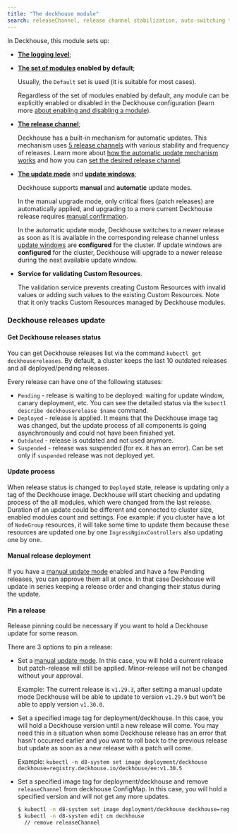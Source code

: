 ```yaml
---
title: "The deckhouse module"
search: releaseChannel, release channel stabilization, auto-switching the release channel
---
```


In Deckhouse, this module sets up:
- **[The logging level](configuration.html#parameters-loglevel)**;
- **[The set of modules](configuration.html#parameters-bundle) enabled by default**;

  Usually, the `Default` set is used (it is suitable for most cases).

  Regardless of the set of modules enabled by default, any module can be explicitly enabled or disabled in the Deckhouse configuration (learn more [about enabling and disabling a module](../../#enabling-and-disabling-the-module)).
- **[The release channel](configuration.html#parameters-releasechannel)**;

  Deckhouse has a built-in mechanism for automatic updates. This mechanism uses [5 release channels](../../deckhouse-release-channels.html) with various stability and frequency of releases. Learn more about [how the automatic update mechanism works](../../deckhouse-faq.html#how-does-automatic-deckhouse-update-work) and how you can [set the desired release channel](../../deckhouse-faq.html#how-do-i-set-the-desired-release-channel).
- **[The update mode](configuration.html#parameters-update-mode)** and **[update windows](configuration.html#parameters-update-windows)**;

  Deckhouse supports **manual** and **automatic** update modes.

  In the manual upgrade mode, only critical fixes (patch releases) are automatically applied, and upgrading to a more current Deckhouse release requires [manual confirmation](cr.html#deckhouserelease-v1alpha1-approved).

  In the automatic update mode, Deckhouse switches to a newer release as soon as it is available in the corresponding release channel unless [update windows](configuration.html#parameters-update-windows) are **configured** for the cluster. If update windows are **configured** for the cluster, Deckhouse will upgrade to a newer release during the next available update window.

- **Service for validating Custom Resources**.

  The validation service prevents creating Custom Resources with invalid values or adding such values to the existing Custom Resources. Note that it only tracks Custom Resources managed by Deckhouse modules.

### Deckhouse releases update

#### Get Deckhouse releases status

You can get Deckhouse releases list via the command `kubectl get deckhousereleases`. By default, a cluster keeps the last 10 outdated releases and all deployed/pending releases.

Every release can have one of the following statuses:
* `Pending` - release is waiting to be deployed: waiting for update window, canary deployment, etc. You can see the detailed status via the `kubectl describe deckhouserelease $name` command.
* `Deployed` - release is applied. It means that the Deckhouse image tag was changed, but the update process of all components
is going asynchronously and could not have been finished yet.
* `Outdated` - release is outdated and not used anymore.
* `Suspended` - release was suspended (for ex. it has an error). Can be set only if `suspended` release was not deployed yet.

#### Update process

When release status is changed to `Deployed` state, release is updating only a tag of the Deckhouse image.
Deckhouse will start checking and updating process of the all modules, which were changed from the last release.
Duration of an update could be different and connected to cluster size, enabled modules count and settings.
Foe example: if you cluster have a lot of `NodeGroup` resources, it will take some time to update them because these resources are updated one by one
`IngressNginxControllers` also updating one by one.

#### Manual release deployment

If you have a [manual update mode](usage.html#manual-update-confirmation) enabled and have a few Pending releases,
you can approve them all at once. In that case Deckhouse will update in series keeping a release order and changing their status during the update.

#### Pin a release

Release pinning could be necessary if you want to hold a Deckhouse update for some reason.

There are 3 options to pin a release:
- Set a [manual update mode](usage.html#manual-update-confirmation).
In this case, you will hold a current release but patch-release will still be applied. Minor-release will not be changed without your approval.

  Example:
    The current release is `v1.29.3`, after setting a manual update mode Deckhouse will be able to update to version `v1.29.9` but won't be able to apply version `v1.30.0`.

- Set a specified image tag for deployment/deckhouse.
In this case, you will hold a Deckhouse version until a new release will come.
You may need this in a situation when some Deckhouse release has an error that hasn't occurred earlier and you want to roll back to the previous release but update as soon as a new release with a patch will come.

  Example:
    `kubectl -n d8-system set image deployment/deckhouse deckhouse=registry.deckhouse.io/deckhouse/ee:v1.30.5`

- Set a specified image tag for deployment/deckhouse and remove `releaseChannel` from deckhouse ConfigMap.
    In this case, you will hold a specified version and will not get any more updates.

    ```sh
    $ kubectl -n d8-system set image deployment/deckhouse deckhouse=registry.deckhouse.io/deckhouse/ee:v1.30.5
    $ kubectl -n d8-system edit cm deckhouse
      // remove releaseChannel
    ```

